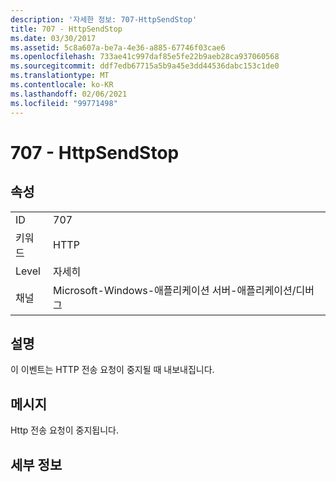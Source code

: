 ```yaml
---
description: '자세한 정보: 707-HttpSendStop'
title: 707 - HttpSendStop
ms.date: 03/30/2017
ms.assetid: 5c8a607a-be7a-4e36-a885-67746f03cae6
ms.openlocfilehash: 733ae41c997daf85e5fe22b9aeb28ca937060568
ms.sourcegitcommit: ddf7edb67715a5b9a45e3dd44536dabc153c1de0
ms.translationtype: MT
ms.contentlocale: ko-KR
ms.lasthandoff: 02/06/2021
ms.locfileid: "99771498"
---
```

# <a name="707---httpsendstop"></a>707 - HttpSendStop

## <a name="properties"></a>속성  
  
|||  
|-|-|  
|ID|707|  
|키워드|HTTP|  
|Level|자세히|  
|채널|Microsoft-Windows-애플리케이션 서버-애플리케이션/디버그|  
  
## <a name="description"></a>설명  

 이 이벤트는 HTTP 전송 요청이 중지될 때 내보내집니다.  
  
## <a name="message"></a>메시지  

 Http 전송 요청이 중지됩니다.  
  
## <a name="details"></a>세부 정보
